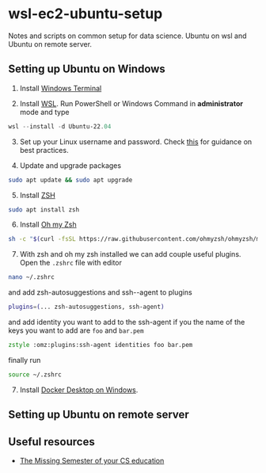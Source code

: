 # wsl-ec2-ubuntu-setup

Notes and scripts on common setup for data science. Ubuntu on wsl and Ubuntu on remote server.

## Setting up Ubuntu on Windows
1. Install [Windows Terminal](https://learn.microsoft.com/en-us/windows/terminal/install)

2. Install [WSL](https://learn.microsoft.com/en-us/windows/wsl/install). Run PowerShell or Windows Command in <b>administrator</b> mode and type
```PowerShell
wsl --install -d Ubuntu-22.04
```
3. Set up your Linux username and password. Check [this](https://learn.microsoft.com/en-us/windows/wsl/setup/environment) for guidance on best practices.

4. Update and upgrade packages
```Bash
sudo apt update && sudo apt upgrade
```
5. Install [ZSH](https://github.com/ohmyzsh/ohmyzsh/wiki/Installing-ZSH)
```Bash
sudo apt install zsh
```
6. Install [Oh my Zsh](https://github.com/ohmyzsh/ohmyzsh)
```Bash
sh -c "$(curl -fsSL https://raw.githubusercontent.com/ohmyzsh/ohmyzsh/master/tools/install.sh)"
```
7. With zsh and oh my zsh installed we can add couple useful plugins. Open the `.zshrc` file with editor
```zsh
nano ~/.zshrc
```
and add zsh-autosuggestions and ssh--agent to plugins
```zsh
plugins=(... zsh-autosuggestions, ssh-agent)
```
and add identity you want to add to the ssh-agent if you the name of the keys you want to add are `foo` and `bar.pem`
```zsh
zstyle :omz:plugins:ssh-agent identities foo bar.pem
```
finally run 
```zsh
source ~/.zshrc
```

7. Install [Docker Desktop on Windows](https://docs.docker.com/desktop/install/windows-install/).


## Setting up Ubuntu on remote server

## Useful resources
* [The Missing Semester of your CS education](https://missing.csail.mit.edu/)